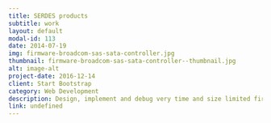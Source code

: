 ```yaml
---
title: SERDES products
subtitle: work
layout: default
modal-id: 113
date: 2014-07-19
img: firmware-broadcom-sas-sata-controller.jpg
thumbnail: firmware-broadcom-sas-sata-controller--thumbnail.jpg
alt: image-alt
project-date: 2016-12-14
client: Start Bootstrap
category: Web Development
description: Design, implement and debug very time and size limited firmware for several SerDes products used in high data rate serial computer interfaces.
link: undefined
---
```


